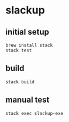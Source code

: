 # slackup

## initial setup
```
brew install stack
stack test
```

## build
```
stack build
```

## manual test
```
stack exec slackup-exe
```
